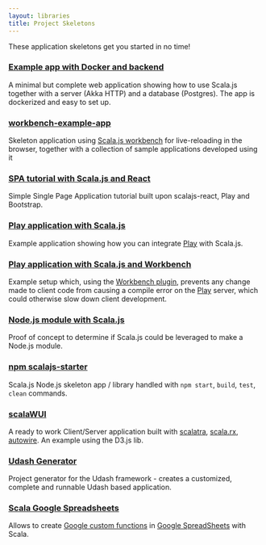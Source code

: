 ```yaml
---
layout: libraries
title: Project Skeletons
---
```


These application skeletons get you started in no time!


### [Example app with Docker and backend](https://gitlab.com/bullbytes/scala-js-example)
A minimal but complete web application showing how to use Scala.js together with a server (Akka HTTP) and a database (Postgres). The app is dockerized and easy to set up.

### [workbench-example-app](https://github.com/lihaoyi/workbench-example-app)
Skeleton application using [Scala.js workbench](https://github.com/lihaoyi/scala-js-workbench) for live-reloading in the
browser, together with a collection of sample applications developed using it

### [SPA tutorial with Scala.js and React](https://github.com/ochrons/scalajs-spa-tutorial)
Simple Single Page Application tutorial built upon scalajs-react, Play and Bootstrap.

### [Play application with Scala.js](https://github.com/vmunier/play-with-scalajs-example)
Example application showing how you can integrate [Play](https://www.playframework.com/) with Scala.js.

### [Play application with Scala.js and Workbench](https://github.com/aholland/play-scalajs-workbench-example)
Example setup which, using the [Workbench plugin](https://github.com/lihaoyi/workbench), prevents any change made to client code from causing a compile error on the [Play](https://www.playframework.com/) server, which could otherwise slow down client development. 

### [Node.js module with Scala.js](https://github.com/rockymadden/scala-node-example)
Proof of concept to determine if Scala.js could be leveraged to make a Node.js module.

### [npm scalajs-starter](https://github.com/konradst/scalajs-starter)
Scala.js Node.js skeleton app / library handled with ```npm start```, ```build```, ```test```, ```clean``` commands.

### [scalaWUI](https://github.com/mathieuleclaire/scalaWUI)
A ready to work Client/Server application built with [scalatra](http://scalatra.org/),
[scala.rx](https://github.com/lihaoyi/scala.rx), [autowire](https://github.com/lihaoyi/autowire). An example using the
D3.js lib.

### [Udash Generator](http://guide.udash.io/#/bootstrapping/generators)
Project generator for the Udash framework - creates a customized, complete and runnable Udash based application.

### [Scala Google Spreadsheets](https://github.com/sherpal/Scala-Google-Spreadsheets)
Allows to create [Google custom functions](https://developers.google.com/apps-script/guides/sheets/functions) in [Google SpreadSheets](https://www.google.com/intl/en_UK/sheets/about/) with Scala.
